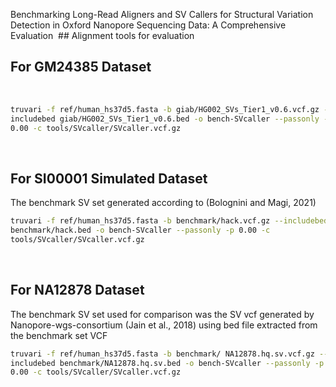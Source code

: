 Benchmarking Long-Read Aligners and SV Callers for Structural Variation Detection in Oxford Nanopore Sequencing Data: A Comprehensive Evaluation
​ ## Alignment tools for evaluation 
## For GM24385 Dataset
​
```bash
truvari -f ref/human_hs37d5.fasta -b giab/HG002_SVs_Tier1_v0.6.vcf.gz --
includebed giab/HG002_SVs_Tier1_v0.6.bed -o bench-SVcaller --passonly -p
0.00 -c tools/SVcaller/SVcaller.vcf.gz
```
​
## For SI00001 Simulated Dataset
The benchmark SV set generated according to (Bolognini and Magi, 2021)
​
```bash
truvari -f ref/human_hs37d5.fasta -b benchmark/hack.vcf.gz --includebed
benchmark/hack.bed -o bench-SVcaller --passonly -p 0.00 -c
tools/SVcaller/SVcaller.vcf.gz
```
​
## For NA12878 Dataset
The benchmark SV set used for comparison was the SV vcf generated by Nanopore-wgs-consortium (Jain et al., 2018) using bed file extracted from the benchmark set VCF
​
```bash
truvari -f ref/human_hs37d5.fasta -b benchmark/ NA12878.hq.sv.vcf.gz --
includebed benchmark/NA12878.hq.sv.bed -o bench-SVcaller --passonly -p
0.00 -c tools/SVcaller/SVcaller.vcf.gz
```
